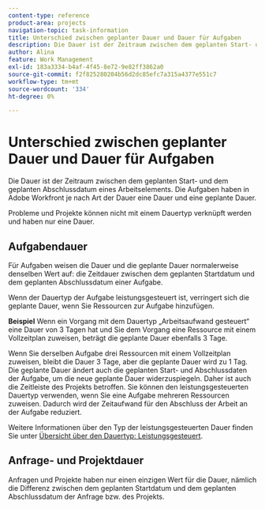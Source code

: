 ```yaml
---
content-type: reference
product-area: projects
navigation-topic: task-information
title: Unterschied zwischen geplanter Dauer und Dauer für Aufgaben
description: Die Dauer ist der Zeitraum zwischen dem geplanten Start- und dem geplanten Abschlussdatum eines Arbeitselements. Die Aufgaben haben in Adobe Workfront je nach Art der Dauer eine Dauer und eine geplante Dauer.
author: Alina
feature: Work Management
exl-id: 183a3334-b4af-4f45-8e72-9e82ff3862a0
source-git-commit: f2f825280204b56d2dc85efc7a315a4377e551c7
workflow-type: tm+mt
source-wordcount: '334'
ht-degree: 0%

---
```


# Unterschied zwischen geplanter Dauer und Dauer für Aufgaben

Die Dauer ist der Zeitraum zwischen dem geplanten Start- und dem geplanten Abschlussdatum eines Arbeitselements. Die Aufgaben haben in Adobe Workfront je nach Art der Dauer eine Dauer und eine geplante Dauer.

Probleme und Projekte können nicht mit einem Dauertyp verknüpft werden und haben nur eine Dauer.

## Aufgabendauer

Für Aufgaben weisen die Dauer und die geplante Dauer normalerweise denselben Wert auf: die Zeitdauer zwischen dem geplanten Startdatum und dem geplanten Abschlussdatum einer Aufgabe.

Wenn der Dauertyp der Aufgabe leistungsgesteuert ist, verringert sich die geplante Dauer, wenn Sie Ressourcen zur Aufgabe hinzufügen.

**Beispiel** Wenn ein Vorgang mit dem Dauertyp „Arbeitsaufwand gesteuert“ eine Dauer von 3 Tagen hat und Sie dem Vorgang eine Ressource mit einem Vollzeitplan zuweisen, beträgt die geplante Dauer ebenfalls 3 Tage.

Wenn Sie derselben Aufgabe drei Ressourcen mit einem Vollzeitplan zuweisen, bleibt die Dauer 3 Tage, aber die geplante Dauer wird zu 1 Tag. Die geplante Dauer ändert auch die geplanten Start- und Abschlussdaten der Aufgabe, um die neue geplante Dauer widerzuspiegeln. Daher ist auch die Zeitleiste des Projekts betroffen.
Sie können den leistungsgesteuerten Dauertyp verwenden, wenn Sie eine Aufgabe mehreren Ressourcen zuweisen. Dadurch wird der Zeitaufwand für den Abschluss der Arbeit an der Aufgabe reduziert.

Weitere Informationen über den Typ der leistungsgesteuerten Dauer finden Sie unter [Übersicht über den Dauertyp: Leistungsgesteuert](../../../manage-work/tasks/taskdurtn/effort-driven.md).

## Anfrage- und Projektdauer

Anfragen und Projekte haben nur einen einzigen Wert für die Dauer, nämlich die Differenz zwischen dem geplanten Startdatum und dem geplanten Abschlussdatum der Anfrage bzw. des Projekts.
